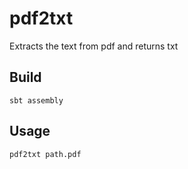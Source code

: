 # pdf2txt

Extracts the text from pdf and returns txt

## Build

```
sbt assembly
```

## Usage

```
pdf2txt path.pdf
```

